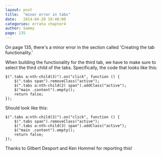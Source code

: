 ```yaml
---
layout: post
title:  "minor error in tabs"
date:   2014-04-20 19:40:00
categories: errata chapter4
author: Semmy
page: 135
---
```


On page 135, there's a minor error in the section called 'Creating the tab functionality.'

When building the functionality for the third tab, we have to make sure to select the
third child of the tabs. Specifically, the code that looks like this:

    $(".tabs a:nth-child(3)").on("click", function () {
        $(".tabs span").removeClass("active");
        $(".tabs a:nth-child(2) span").addClass("active");
        $("main .content").empty();
        return false;
    });

Should look like this:

    $(".tabs a:nth-child(3)").on("click", function () {
        $(".tabs span").removeClass("active");
        $(".tabs a:nth-child(3) span").addClass("active");
        $("main .content").empty();
        return false;
    });

Thanks to Gilbert Desport and Ken Hommel for reporting this!
